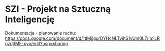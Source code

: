 # SZI -   Projekt na Sztuczną Inteligencję

Dokumentacja - planowanie ruchu:
https://docs.google.com/document/d/1tlMjIgurDYHcNLTvihS1vUm0L7rImlLRqzdjtMF-pyo/edit?usp=sharing
